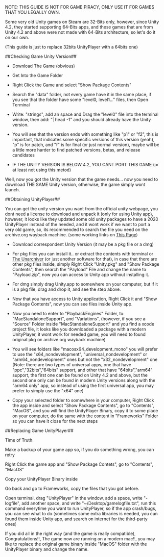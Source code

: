 
NOTE: THIS GUIDE IS NOT FOR GAME PIRACY, ONLY USE IT FOR GAMES THAT YOU LEGALLY OWN.


Some very old Unity games on Steam are 32-Bits only, however, since Unity 4.2, they started supporting 64-Bits apps, and these games that are from Unity 4.2 and above were not made with 64-Bits architecture, so let's do it on our own.

(This guide is just to replace 32bits UnityPlayer with a 64bits one)



##Checking Game Unity Version##

- Download The Game (obvious)

- Get Into the Game Folder

- Right Click the Game and select "Show Package Contents"

- Search the "data" folder, not every game have it in the same place, if you see that the folder have some "level0, level1..." files, then Open Terminal

- Write: "strings", add an space and Drag the "level0" file into the terminal window, then add: "| head -1" and you should already have the Unity version.

- You will see that the version ends with something like "p1" or "f2", this is important, that indicates some specific versions of this version (yeah), "p" is for patch, and "f" is for final (or just normal version), maybe will be a little more harder to find patched versions, betas, and release candidates

- IF THE UNITY VERSION IS BELOW 4.2, YOU CANT PORT THIS GAME (or at least not using this metod)


Well, now you got the Unity version that the game needs... now you need to download THE SAME Unity version, otherwise, the game simply wont launch.

##Obtaining UnityPlayer##

You can get the unity version you want from the official unity webpage, you dont need a license to download and unpack it (only for using Unity app), however, it looks like they updated some old unity packages to have a 2020 UnityPlayer instead of the needed, and it wont work if we want to port a very old game, so, its recommended to search the file you need on the archive.org wayback machine. (some working links on [This Page](https://github.com/M0REKZ/PortingMacGames/blob/Principal/Unity/Working%20Dowload%20Links.md))

- Download correspondent Unity Version (it may be a pkg file or a dmg)

- For pkg files you can install it.. or extract the contents with terminal or [The Unarchiver](https://apps.apple.com/us/app/the-unarchiver/id425424353?mt=12) (or just another software for that), in case that there are other pkg files inside, simply Right Click "Unity.pkg" and "Show Package Contents", then search the "Payload" File and change the name to "Payload.zip", now you can access to Unity app without installing it.

- For dmg simply drag Unity.app to somewhere on your computer, but if it is a pkg file, drag and drop it, and see the step above.

- Now that you have access to Unity application, Right Click it and "Show Package Contents", now you can see files inside Unity app.

- Now you need to enter to "PlaybackEngines" Folder, to "MacStandaloneSupport", and "Variations", (however, if you see a "Source" Folder inside "MacStandaloneSupport" and you find a xcode project file, it looks like you downloaded a package with a modern UnityPlayer, it wont work for needed game, you will need to found original pkg on archive.org wayback machine)

- You will see folders like "macosx64_development_mono" you will prefer to use the "x64_nondevelopment", "universal_nondevelopment" or "arm64_nondevelopment" ones but not the "x32_nondevelopment" one (Note: there are two types of universal apps, one that have "ppc","32bits","64bits" support, and other that have "64bits","arm64" support, the first one can be found on Unity 4.2 and above, but the second one only can be found in modern Unity versions along with the "arm64 only" app, so instead of using the first universal app, you may prefer to simply use the "x64" one)

- Copy your selected folder to somewhere in your computer, Right Click the app inside and select "Show Package Contents", go to "Contents", "MacOS", and you will find the UnityPlayer Binary, copy it to some place on your computer, do the same with the content in "Frameworks" Folder so you can have it close for the next steps

##Replacing Game UnityPlayer##

Time of Truth

Make a backup of your game app so, if you do something wrong, you can retry

Right Click the game app and "Show Package Contets", go to "Contents", "MacOS"

Copy your UnityPlayer Binary inside

Go back and go to Frameworks, copy the files that you got before.

Open terminal, drag "UnityPlayer" in the window, add a space, write "-logfile", add another space, and write "~/Desktop/gamelogfile.txt", run this command everytime you want to run UnityPlayer, so if the app crash/bugs, you can see what to do (sometimes some extra libraries is needed, you can found them inside Unity app, and search on internet for the third-party ones)

If you did all in the right way (and the game is really compatible), Congratulations!!, The game now are running on a modern mac!!, you may like to replace the original game binary inside "MacOS" folder with the UnityPlayer binary and change the name.
